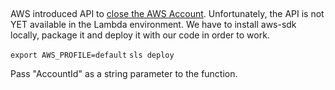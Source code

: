 ##

AWS introduced API to [close the AWS Account](https://github.com/aws/aws-sdk-js/blob/master/CHANGELOG.md#211030). Unfortunately, the API is not YET available in the Lambda environment. We have to install aws-sdk locally, package it and deploy it with our code in order to work.

`export AWS_PROFILE=default`
`sls deploy`

Pass "AccountId" as a string parameter to the function.
